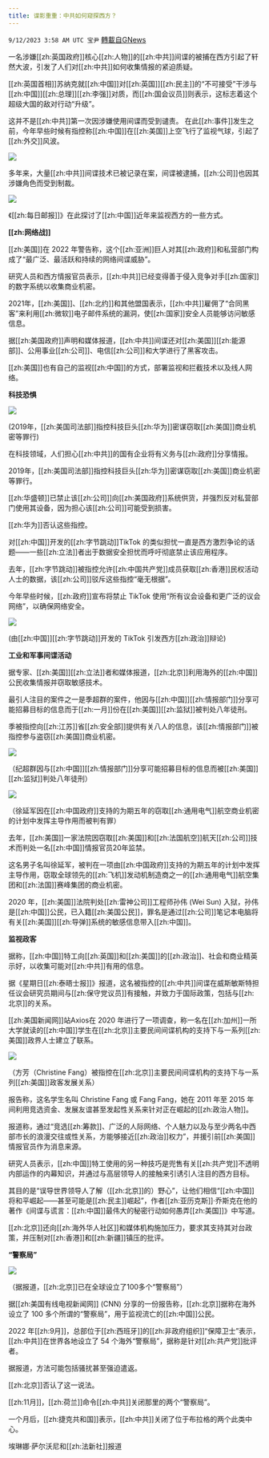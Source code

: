 ```yaml
---
title: 谍影重重：中共如何窥探西方？
---
```

`9/12/2023 3:58 AM UTC 宝尹` [轉載自GNews](https://gnews.org/articles/1678103)

一名涉嫌[[zh:英国政府]]核心[[zh:人物]]的[[zh:中共]]间谍的被捕在西方引起了轩然大波，引发了人们对[[zh:中共]]如何收集情报的紧迫质疑。

[[zh:英国首相]]苏纳克就[[zh:中国]]对[[zh:英国]][[zh:民主]]的“不可接受”干涉与[[zh:中国]][[zh:总理]][[zh:李强]]对质，而[[zh:国会议员]]则表示，这标志着这个超级大国的敌对行动“升级”。

这并不是[[zh:中共]]第一次因涉嫌使用间谍而受到谴责。 在此[[zh:事件]]发生之前，今年早些时候有指控称[[zh:中国]]在[[zh:美国]]上空飞行了监视气球，引起了[[zh:外交]]风波。

![](https://i.imgur.com/oGmxM0C.jpg)

多年来，大量[[zh:中共]]间谍技术已被记录在案，间谍被逮捕，[[zh:公司]]也因其涉嫌角色而受到制裁。

![](https://i.imgur.com/L9Wa60Q.jpg)

《[[zh:每日邮报]]》在此探讨了[[zh:中国]]近年来监视西方的一些方式。

**[[zh:网络战]]**

[[zh:美国]]在 2022 年警告称，这个[[zh:亚洲]]巨人对其[[zh:政府]]和私营部门构成了“最广泛、最活跃和持续的网络间谍威胁”。

研究人员和西方情报官员表示，[[zh:中共]]已经变得善于侵入竞争对手[[zh:国家]]的数字系统以收集商业机密。

2021年，[[zh:美国]]、[[zh:北约]]和其他盟国表示，[[zh:中共]]雇佣了“合同黑客”来利用[[zh:微软]]电子邮件系统的漏洞，使[[zh:国家]]安全人员能够访问敏感信息。

据[[zh:美国政府]]声明和媒体报道，[[zh:中共]]间谍还对[[zh:美国]][[zh:能源部]]、公用事业[[zh:公司]]、电信[[zh:公司]]和大学进行了黑客攻击。

[[zh:美国]]也有自己的监视[[zh:中国]]的方式，部署监视和拦截技术以及线人网络。

**科技恐惧**

![](https://i.imgur.com/xihWM0L.jpg)

(2019年，[[zh:美国司法部]]指控科技巨头[[zh:华为]]密谋窃取[[zh:美国]]商业机密等罪行)

在科技领域，人们担心[[zh:中共]]的国有企业将有义务与[[zh:政府]]分享情报。

2019年，[[zh:美国司法部]]指控科技巨头[[zh:华为]]密谋窃取[[zh:美国]]商业机密等罪行。

[[zh:华盛顿]]已禁止该[[zh:公司]]向[[zh:美国政府]]系统供货，并强烈反对私营部门使用其设备，因为担心该[[zh:公司]]可能受到损害。

[[zh:华为]]否认这些指控。

对[[zh:中国]]开发的[[zh:字节跳动]]TikTok 的类似担忧一直是西方激烈争论的话题——一些[[zh:立法]]者出于数据安全担忧而呼吁彻底禁止该应用程序。

去年，[[zh:字节跳动]]被指控允许[[zh:中国共产党]]成员获取[[zh:香港]]民权活动人士的数据，该[[zh:公司]]驳斥这些指控“毫无根据”。

今年早些时候，[[zh:政府]]宣布将禁止 TikTok 使用“所有议会设备和更广泛的议会网络”，以确保网络安全。

![](https://i.imgur.com/voWhnue.jpg)

(由[[zh:中国]][[zh:字节跳动]]开发的 TikTok 引发西方[[zh:政治]]辩论)

**工业和军事间谍活动**

据专家、[[zh:美国]][[zh:立法]]者和媒体报道，[[zh:北京]]利用海外的[[zh:中国]]公民收集情报并窃取敏感技术。

最引人注目的案件之一是季超群的案件，他因与[[zh:中国]][[zh:情报部门]]分享可能招募目标的信息而于[[zh:一月]]份在[[zh:美国]][[zh:监狱]]被判处八年徒刑。

季被指控向[[zh:江苏]]省[[zh:安全部]]提供有关八人的信息，该[[zh:情报部门]]被指控参与盗窃[[zh:美国]]商业机密。

![](https://i.imgur.com/eSzqP2l.jpg)

（纪超群因与[[zh:中国]][[zh:情报部门]]分享可能招募目标的信息而被[[zh:美国]][[zh:监狱]]判处八年徒刑）

![](https://i.imgur.com/9nbBYHs.jpg)

（徐延军因在[[zh:中国政府]]支持的为期五年的窃取[[zh:通用电气]]航空商业机密的计划中发挥主导作用而被判有罪）

去年，[[zh:美国]]一家法院因窃取[[zh:美国]]和[[zh:法国航空]]航天[[zh:公司]]技术而判处一名[[zh:中国]]情报官员20年监禁。

这名男子名叫徐延军，被判在一项由[[zh:中国政府]]支持的为期五年的计划中发挥主导作用，窃取全球领先的[[zh:飞机]]发动机制造商之一的[[zh:通用电气]]航空集团和[[zh:法国]]赛峰集团的商业机密。

2020 年，[[zh:美国]]法院判处[[zh:雷神公司]]工程师孙伟 (Wei Sun) 入狱，孙伟是[[zh:中国]]公民，已入籍[[zh:美国公民]]，罪名是通过[[zh:公司]]笔记本电脑将有关[[zh:美国]][[zh:导弹]]系统的敏感信息带入[[zh:中国]]。

**监视政客**

据称，[[zh:中国]]特工向[[zh:英国]]和[[zh:美国]]的[[zh:政治]]、社会和商业精英示好，以收集可能对[[zh:中共]]有用的信息。

据《星期日[[zh:泰晤士报]]》报道，这名被指控的[[zh:中共]]间谍在威斯敏斯特担任议会研究员期间与[[zh:保守党议员]]有接触，并致力于国际政策，包括与[[zh:北京]]的关系。

[[zh:美国新闻网]]站Axios在 2020 年进行了一项调查，称一名在[[zh:加州]]一所大学就读的[[zh:中国]]学生在[[zh:北京]]主要民间间谍机构的支持下与一系列[[zh:美国]]政界人士建立了联系。

![](https://i.imgur.com/MtQbTP0.jpg)

（方芳（Christine Fang）被指控在[[zh:北京]]主要民间间谍机构的支持下与一系列[[zh:美国]]政客发展关系）

报告称，这名学生名叫 Christine Fang 或 Fang Fang，她在 2011 年至 2015 年间利用竞选资金、发展友谊甚至发起性关系来针对正在崛起的[[zh:政治人物]]。

报道称，通过“竞选[[zh:筹款]]、广泛的人际网络、个人魅力以及与至少两名中西部市长的浪漫交往或性关系，方能够接近[[zh:政治]]权力”，并援引前[[zh:美国]]情报官员作为消息来源。

研究人员表示，[[zh:中国]]特工使用的另一种技巧是兜售有关[[zh:共产党]]不透明内部运作的内幕知识，并通过与高层领导人的接触来引诱引人注目的西方目标。

其目的是“误导世界领导人了解（[[zh:北京]]的）野心”，让他们相信“[[zh:中国]]将和平崛起——甚至可能是[[zh:民主]]崛起”，作者[[zh:亚历克斯]]·乔斯克在他的著作《间谍与谎言：[[zh:中国]]最伟大的秘密行动如何愚弄[[zh:美国]]》中写道。

[[zh:北京]]还向[[zh:海外华人社区]]和媒体机构施加压力，要求其支持其对台政策，并压制对[[zh:香港]]和[[zh:新疆]]镇压的批评。

**“警察局”**

![](https://i.imgur.com/QVMpRTl.jpg)

（据报道，[[zh:北京]]已在全球设立了100多个“警察局”）

据[[zh:美国有线电视新闻网]] (CNN) 分享的一份报告称，[[zh:北京]]据称在海外设立了 100 多个所谓的“警察局”，用于监视流亡的[[zh:中国]]公民。

2022 年[[zh:9月]]，总部位于[[zh:西班牙]]的[[zh:非政府组织]]“保障卫士”表示，[[zh:中共]]在世界各地设立了 54 个海外“警察局”，据称是针对[[zh:共产党]]批评者。

据报道，方法可能包括骚扰甚至强迫遣返。

[[zh:北京]]否认了这一说法。

[[zh:11月]]，[[zh:荷兰]]命令[[zh:中共]]关闭那里的两个“警察局”。

一个月后，[[zh:捷克共和国]]表示，[[zh:中共]]关闭了位于布拉格的两个此类中心。

埃琳娜·萨尔沃尼和[[zh:法新社]]报道
